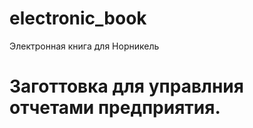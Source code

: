 # electronic_book
Электронная книга для Норникель

# Заготтовка для управлния отчетами предприятия.
